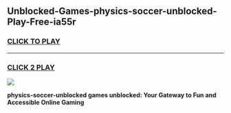 
## Unblocked-Games-physics-soccer-unblocked-Play-Free-ia55r
<h3>
<a href="https://premium76.site?title=physics-soccer-unblocked&ref=20M">CLICK TO PLAY</a></h3>
<hr>

<h3>
<a href="https://premium76.site?title=physics-soccer-unblocked&ref=20M">CLICK 2 PLAY</a>
  
</h3>

<a href="https://premium76.site?title=physics-soccer-unblocked&ref=19M"><img src="https://clearcache.store/games.png"></a>


**physics-soccer-unblocked games unblocked: Your Gateway to Fun and Accessible Online Gaming**
